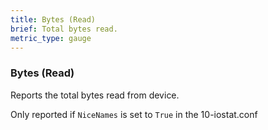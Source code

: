 ```yaml
---
title: Bytes (Read)
brief: Total bytes read.
metric_type: gauge
---
```

### Bytes (Read)

Reports the total bytes read from device.

Only reported if `NiceNames` is set to `True` in the 10-iostat.conf